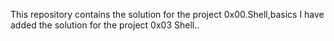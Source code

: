 This repository contains the solution for the project 0x00.Shell,basics
I have added the solution for the project 0x03 Shell..